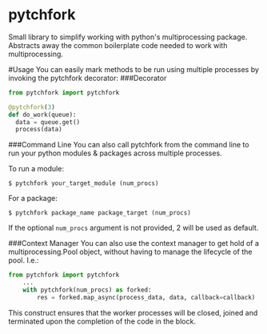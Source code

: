 # pytchfork
Small library to simplify working with python's multiprocessing package.  Abstracts away the common boilerplate code needed to work with multiprocessing.

#Usage
You can easily mark methods to be run using multiple processes by invoking the pytchfork decorator:
###Decorator
```python
from pytchfork import pytchfork

@pytchfork(3)
def do_work(queue):
  data = queue.get()
  process(data)

```

###Command Line
You can also call pytchfork from the command line to run your python modules & packages across multiple processes.

To run a module:
```console
$ pytchfork your_target_module (num_procs) 
```

For a package:
```console
$ pytchfork package_name package_target (num_procs)
```
If the optional `num_procs` argument is not provided, 2 will be used as default.

###Context Manager
You can also use the context manager to get hold of a multiprocessing.Pool object, without having to manage the lifecycle of the pool.  I.e.:

```python
from pytchfork import pytchfork
    ...
    with pytchfork(num_procs) as forked:
        res = forked.map_async(process_data, data, callback=callback)
```

This construct ensures that the worker processes will be closed, joined and terminated upon the completion of the code in the block. 
